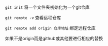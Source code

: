 `git init` 将一个文件夹初始化为一个git仓库

`git remote -v` 查看远程仓库

`git remote add origin 仓库地址` 绑定远程仓库

如果不是origin而是github或其他要进行相应的替换